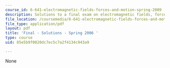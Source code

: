 ```yaml
---
course_id: 6-641-electromagnetic-fields-forces-and-motion-spring-2009
description: Solutions to a final exam on electromagnetic fields, forces, and motion.
file_location: /coursemedia/6-641-electromagnetic-fields-forces-and-motion-spring-2009/85e5b9f0020dc7ec5c7a2f4134c943a9_MIT6_641s09_sol_exam2006.pdf
file_type: application/pdf
layout: pdf
title: 'Final - Solutions - Spring 2006 '
type: course
uid: 85e5b9f0020dc7ec5c7a2f4134c943a9

---
```

None